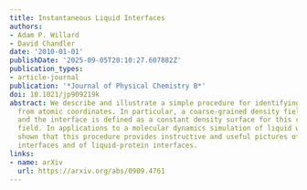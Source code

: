 ```yaml
---
title: Instantaneous Liquid Interfaces
authors:
- Adam P. Willard
- David Chandler
date: '2010-01-01'
publishDate: '2025-09-05T20:10:27.607882Z'
publication_types:
- article-journal
publication: '*Journal of Physical Chemistry B*'
doi: 10.1021/jp909219k
abstract: We describe and illustrate a simple procedure for identifying a liquid interface
  from atomic coordinates. In particular, a coarse-grained density field is constructed,
  and the interface is defined as a constant density surface for this coarse-grained
  field. In applications to a molecular dynamics simulation of liquid water, it is
  shown that this procedure provides instructive and useful pictures of liquid-vapor
  interfaces and of liquid-protein interfaces.
links:
- name: arXiv
  url: https://arxiv.org/abs/0909.4761
---
```

